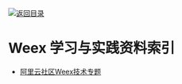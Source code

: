 [![返回目录](https://parg.co/UGo)](https://parg.co/b4z) 

# Weex 学习与实践资料索引

- [阿里云社区Weex技术专题](https://yq.aliyun.com/topic/34?hmsr=toutiao.io&utm_medium=toutiao.io&utm_source=toutiao.io)